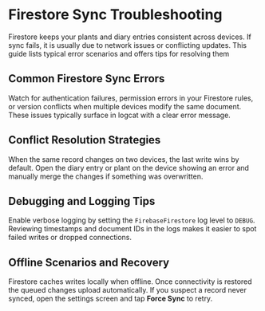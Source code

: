# Firestore Sync Troubleshooting

Firestore keeps your plants and diary entries consistent across devices. If sync fails, it is usually due to network issues or conflicting updates. This guide lists typical error scenarios and offers tips for resolving them

## Common Firestore Sync Errors

Watch for authentication failures, permission errors in your Firestore rules, or version conflicts when multiple devices modify the same document. These issues typically surface in logcat with a clear error message.

## Conflict Resolution Strategies

When the same record changes on two devices, the last write wins by default. Open the diary entry or plant on the device showing an error and manually merge the changes if something was overwritten.

## Debugging and Logging Tips

Enable verbose logging by setting the `FirebaseFirestore` log level to `DEBUG`. Reviewing timestamps and document IDs in the logs makes it easier to spot failed writes or dropped connections.

## Offline Scenarios and Recovery

Firestore caches writes locally when offline. Once connectivity is restored the queued changes upload automatically. If you suspect a record never synced, open the settings screen and tap **Force Sync** to retry.
